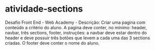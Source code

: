 # atividade-sections
 Desafio Front End - Web Academy - Descrição: Criar uma pagina com conteúdo a critério do aluno. A pagina deve conter, no mínimo:  header, navbar, três sections, footer,  instruções: a navbar deve estar dentro do header e deve possuir três botões que levem a cada uma das 3 sections criadas. O footer deve conter o nome do aluno.
